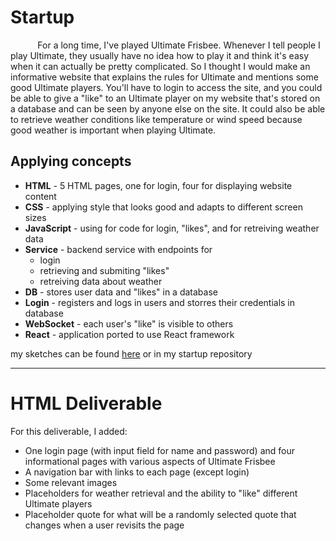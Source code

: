 # Startup

&nbsp;&nbsp;&nbsp;&nbsp;&nbsp;&nbsp;&nbsp;&nbsp;&nbsp;&nbsp;
For a long time, I've played Ultimate Frisbee. Whenever I tell people I play Ultimate, they usually have no idea how to play it and think it's easy when it can actually be pretty complicated. So I thought I would make an informative website that explains the rules for Ultimate and mentions some good Ultimate players. You'll have to login to access the site, and you could be able to give a "like" to an Ultimate player on my website that's stored on a database and can be seen by anyone else on the site. It could also be able to retrieve weather conditions like temperature or wind speed because good weather is important when playing Ultimate.  

## Applying concepts
- **HTML** - 5 HTML pages, one for login, four for displaying website content
- **CSS** - applying style that looks good and adapts to different screen sizes
- **JavaScript** - using for code for login, "likes", and for retreiving weather data
- **Service** - backend service with endpoints for
  - login
  - retrieving and submiting "likes"
  - retreiving data about weather
- **DB** - stores user data and "likes" in a database
- **Login** - registers and logs in users and storres their credentials in database
- **WebSocket** - each user's "like" is visible to others
- **React** - application ported to use React framework

my sketches can be found [here](https://github.com/reesberrett/startup/files/11438421/startup_sketches.pdf) or in my startup repository

---

# HTML Deliverable

For this deliverable, I added:
- One login page (with input field for name and password) and four informational pages with various aspects of Ultimate Frisbee
- A navigation bar with links to each page (except login)
- Some relevant images
- Placeholders for weather retrieval and the ability to "like" different Ultimate players
- Placeholder quote for what will be a randomly selected quote that changes when a user revisits the page
